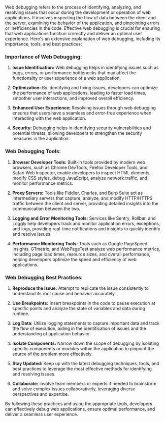 Web debugging refers to the process of identifying, analyzing, and resolving issues that occur during the development or operation of web applications. It involves inspecting the flow of data between the client and the server, examining the behavior of the application, and pinpointing errors or inefficiencies in the code. Effective web debugging is crucial for ensuring that web applications function correctly and deliver an optimal user experience. Here's an extensive explanation of web debugging, including its importance, tools, and best practices:

### Importance of Web Debugging:

1. **Issue Identification:** Web debugging helps in identifying issues such as bugs, errors, or performance bottlenecks that may affect the functionality or user experience of a web application.

2. **Optimization:** By identifying and fixing issues, developers can optimize the performance of web applications, leading to faster load times, smoother user interactions, and improved overall efficiency.

3. **Enhanced User Experience:** Resolving issues through web debugging ensures that users have a seamless and error-free experience when interacting with the web application.

4. **Security:** Debugging helps in identifying security vulnerabilities and potential threats, allowing developers to strengthen the security measures in the application.

### Web Debugging Tools:

1. **Browser Developer Tools:** Built-in tools provided by modern web browsers, such as Chrome DevTools, Firefox Developer Tools, and Safari Web Inspector, enable developers to inspect HTML elements, modify CSS styles, debug JavaScript, analyze network traffic, and monitor performance metrics.

2. **Proxy Servers:** Tools like Fiddler, Charles, and Burp Suite act as intermediary servers that capture, analyze, and modify HTTP/HTTPS traffic between the client and server, providing detailed insights into the communication between the two.

3. **Logging and Error Monitoring Tools:** Services like Sentry, Rollbar, and Loggly help developers track and monitor application errors, exceptions, and logs, providing real-time notifications and insights to quickly identify and resolve issues.

4. **Performance Monitoring Tools:** Tools such as Google PageSpeed Insights, GTmetrix, and WebPageTest analyze web performance metrics, including page load times, resource sizes, and overall performance, helping developers optimize the speed and efficiency of web applications.

### Web Debugging Best Practices:

1. **Reproduce the Issue:** Attempt to replicate the issue consistently to understand its root cause and behavior accurately.

2. **Use Breakpoints:** Insert breakpoints in the code to pause execution at specific points and analyze the state of variables and data during runtime.

3. **Log Data:** Utilize logging statements to capture important data and track the flow of execution, aiding in the identification of issues and the understanding of application behavior.

4. **Isolate Components:** Narrow down the scope of debugging by isolating specific components or modules within the application to pinpoint the source of the problem more effectively.

5. **Stay Updated:** Keep up with the latest debugging techniques, tools, and best practices to leverage the most effective methods for identifying and resolving issues.

6. **Collaborate:** Involve team members or experts if needed to brainstorm and solve complex issues collaboratively, leveraging diverse perspectives and expertise.

By following these practices and using the appropriate tools, developers can effectively debug web applications, ensure optimal performance, and deliver a seamless user experience.
